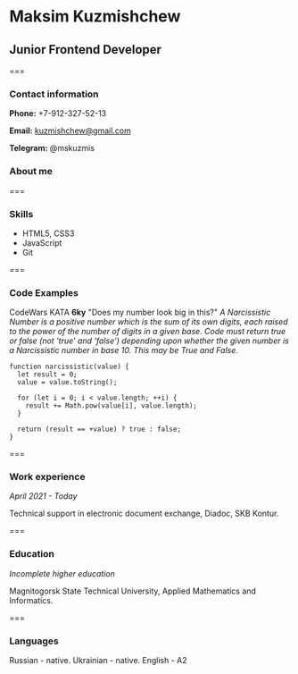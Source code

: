 
# **Maksim Kuzmishchew**

## **Junior Frontend Developer**

===

### **Contact information**

**Phone:** +7-912-327-52-13

**Email:** kuzmishchew@gmail.com

**Telegram:** @mskuzmis

### **About me**



===

### **Skills**

* HTML5, CSS3
* JavaScript
* Git

===

### **Code Examples**

CodeWars KATA **6ky** "Does my number look big in this?"
*A Narcissistic Number is a positive number which is the sum of its own digits, each raised to the power of the number of digits in a given base. Code must return true or false (not 'true' and 'false') depending upon whether the given number is a Narcissistic number in base 10. This may be True and False.*
```
function narcissistic(value) {
  let result = 0;
  value = value.toString();
  
  for (let i = 0; i < value.length; ++i) {
    result += Math.pow(value[i], value.length);
  }

  return (result == +value) ? true : false;
}
```

===

### **Work experience**

*April 2021 - Today* 

Technical support in electronic document exchange, Diadoc, SKB Kontur.

===

### **Education**

*Incomplete higher education*

Magnitogorsk State Technical University, Applied Mathematics and Informatics.

===

### **Languages**

Russian - native.
Ukrainian - native.
English - A2 